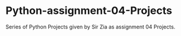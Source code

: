 # Python-assignment-04-Projects
Series of Python Projects given by Sir Zia as assignment 04 Projects.
